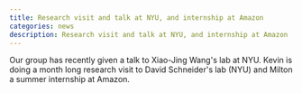 ```yaml
---
title: Research visit and talk at NYU, and internship at Amazon
categories: news
description: Research visit and talk at NYU, and internship at Amazon
---
```


Our group has recently given a talk to Xiao-Jing Wang's lab at NYU. Kevin is doing a month long research visit to David Schneider's lab (NYU) and Milton a summer internship at Amazon.
